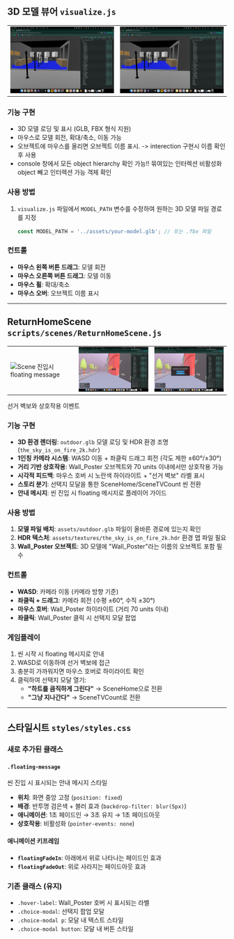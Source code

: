 ## 3D 모델 뷰어 `visualize.js`

<table>
<tr>
<td><img src="./assets/visualize_screenshot.png" alt="3D 모델 뷰어" width="400"/></td>
<td><img src="./assets/visualize_screenshot.png" alt="오브젝트 인터랙션" width="400"/></td>
</tr>
</table>

### 기능 구현

- 3D 모델 로딩 및 표시 (GLB, FBX 형식 지원)
- 마우스로 모델 회전, 확대/축소, 이동 가능
- 오브젝트에 마우스를 올리면 오브젝트 이름 표시. -> interection 구현시 이름 확인 후 사용
- console 창에서 모든 object hierarchy 확인 가능!! 묶여있는 인터렉션 비활성화 object 빼고 인터렉션 가능 객체 확인

### 사용 방법

1. `visualize.js` 파일에서 `MODEL_PATH` 변수를 수정하여 원하는 3D 모델 파일 경로를 지정
   ```javascript
   const MODEL_PATH = '../assets/your-model.glb'; // 또는 .fbx 파일
   ```

### 컨트롤

- **마우스 왼쪽 버튼 드래그**: 모델 회전
- **마우스 오른쪽 버튼 드래그**: 모델 이동
- **마우스 휠**: 확대/축소
- **마우스 오버**: 오브젝트 이름 표시

---

## ReturnHomeScene `scripts/scenes/ReturnHomeScene.js`

<table>
<tr>
<td><img src="./assets/floatingGuide" alt="Scene 진입시 floating message" width="300"/></td>
<td><img src="./assets/mouseHover.png" alt="마우스 hover시 선거 벽보 아이템 표시" width="300"/></td>
<td><img src="./assets/selection.png" alt="선택지 모달" width="300"/></td>
</tr>
</table>

선거 벽보와 상호작용 이벤트

### 기능 구현

- **3D 환경 렌더링**: `outdoor.glb` 모델 로딩 및 HDR 환경 조명 (`the_sky_is_on_fire_2k.hdr`)
- **1인칭 카메라 시스템**: WASD 이동 + 좌클릭 드래그 회전 (각도 제한 ±60°/±30°)
- **거리 기반 상호작용**: Wall_Poster 오브젝트와 70 units 이내에서만 상호작용 가능
- **시각적 피드백**: 마우스 호버 시 노란색 하이라이트 + "선거 벽보" 라벨 표시
- **스토리 분기**: 선택지 모달을 통한 SceneHome/SceneTVCount 씬 전환
- **안내 메시지**: 씬 진입 시 floating 메시지로 플레이어 가이드

### 사용 방법

1. **모델 파일 배치**: `assets/outdoor.glb` 파일이 올바른 경로에 있는지 확인
2. **HDR 텍스처**: `assets/textures/the_sky_is_on_fire_2k.hdr` 환경 맵 파일 필요
3. **Wall_Poster 오브젝트**: 3D 모델에 "Wall_Poster"라는 이름의 오브젝트 포함 필수

### 컨트롤

- **WASD**: 카메라 이동 (카메라 방향 기준)
- **좌클릭 + 드래그**: 카메라 회전 (수평 ±60°, 수직 ±30°)
- **마우스 호버**: Wall_Poster 하이라이트 (거리 70 units 이내)
- **좌클릭**: Wall_Poster 클릭 시 선택지 모달 팝업

### 게임플레이

1. 씬 시작 시 floating 메시지로 안내
2. WASD로 이동하여 선거 벽보에 접근
3. 충분히 가까워지면 마우스 호버로 하이라이트 확인
4. 클릭하여 선택지 모달 열기:
   - **"하트를 큼직하게 그린다"** → SceneHome으로 전환
   - **"그냥 지나간다"** → SceneTVCount로 전환

---

## 스타일시트 `styles/styles.css`

### 새로 추가된 클래스

#### `.floating-message`
씬 진입 시 표시되는 안내 메시지 스타일
- **위치**: 화면 중앙 고정 (`position: fixed`)
- **배경**: 반투명 검은색 + 블러 효과 (`backdrop-filter: blur(5px)`)
- **애니메이션**: 1초 페이드인 → 3초 유지 → 1초 페이드아웃
- **상호작용**: 비활성화 (`pointer-events: none`)

#### 애니메이션 키프레임
- **`floatingFadeIn`**: 아래에서 위로 나타나는 페이드인 효과
- **`floatingFadeOut`**: 위로 사라지는 페이드아웃 효과

### 기존 클래스 (유지)
- `.hover-label`: Wall_Poster 호버 시 표시되는 라벨
- `.choice-modal`: 선택지 팝업 모달
- `.choice-modal p`: 모달 내 텍스트 스타일
- `.choice-modal button`: 모달 내 버튼 스타일
